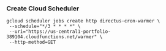 ### Create Cloud Scheduler

```
gcloud scheduler jobs create http directus-cron-warmer \
 --schedule="*/3 * * * *" \
 --uri="https://us-central1-portfolio-389104.cloudfunctions.net/warmer" \
 --http-method=GET
```

